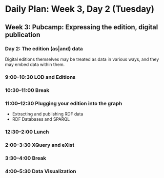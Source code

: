 # Daily Plan: Week 3, Day 2 (Tuesday)

## Week 3: Pubcamp: Expressing the edition, digital publication

### Day 2: The edition (as|and) data

Digital editions themselves may be treated as data in various ways, and they may embed data within them.

### 9:00–10:30 LOD and Editions

### 10:30–11:00 Break

### 11:00–12:30 Plugging your edition into the graph
 * Extracting and publishing RDF data
 * RDF Databases and SPARQL

### 12:30–2:00 Lunch

### 2:00–3:30 XQuery and eXist

### 3:30–4:00 Break

### 4:00–5:30 Data Visualization
